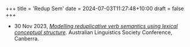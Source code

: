 +++
title = 'Redup Sem'
date = 2024-07-03T11:27:48+10:00
draft = false
+++

- 30 Nov 2023, *[Modelling reduplicative verb semantics using lexical conceptual structure](/presentation/model-redup-verb-sem.pdf)*. Australian Linguistics Society Conference, Canberra.
